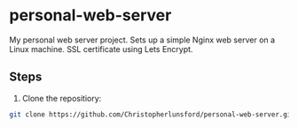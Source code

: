 # personal-web-server
My personal web server project. Sets up a simple Nginx web server on a Linux machine. SSL certificate using Lets Encrypt. 

## Steps

1. Clone the repositiory:
```bash
git clone https://github.com/Christopherlunsford/personal-web-server.git

